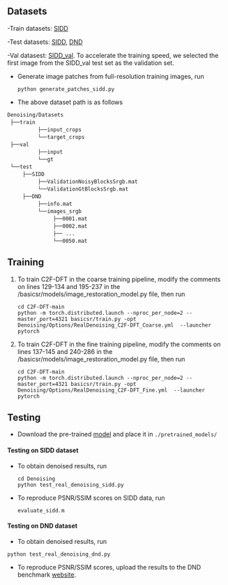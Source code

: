 ## Datasets

-Train datasets:  [SIDD](https://drive.google.com/file/d/1UHjWZzLPGweA9ZczmV8lFSRcIxqiOVJw/view?usp=sharing)

-Test datasets:  [SIDD](https://drive.google.com/file/d/11vfqV-lqousZTuAit1Qkqghiv_taY0KZ/view?usp=sharing), [DND](https://drive.google.com/file/d/1CYCDhaVxYYcXhSfEVDUwkvJDtGxeQ10G/view?usp=sharing)

-Val datasest:  [SIDD_val](https://drive.google.com/file/d/1Fw6Ey1R-nCHN9WEpxv0MnMqxij-ECQYJ/view?usp=sharing). To accelerate the training speed, we selected the first image from the SIDD_val test set as the validation set.
             
- Generate image patches from full-resolution training images, run
  ```
  python generate_patches_sidd.py 
  ```

- The above dataset path is as follows
    
`Denoising/Datasets` <br/>
 `├──train`  <br/>
          `├──input_crops`   <br/>
          `└──target_crops`   <br/>
 `├──val`  <br/>
          `├──input`   <br/>
          `└──gt`   <br/>
 `└──test`  <br/>
     `├──SIDD`   <br/>
          `├──ValidationNoisyBlocksSrgb.mat`   <br/>
          `└──ValidationGtBlocksSrgb.mat`   <br/>
     `├──DND`   <br/>
          `├──info.mat`   <br/>
          `└──images_srgb`   <br/>
               `├──0001.mat`   <br/>
               `├──0002.mat`   <br/>
               `├── ...    `   <br/>
               `└──0050.mat` 

## Training

1. To train C2F-DFT in the coarse training pipeline, modify the comments on lines 129-134 and 195-237 in the /basicsr/models/image_restoration_model.py file, then run

    ```
    cd C2F-DFT-main
    python -m torch.distributed.launch --nproc_per_node=2 --master_port=4321 basicsr/train.py -opt Denoising/Options/RealDenoising_C2F-DFT_Coarse.yml  --launcher pytorch
    ```

2. To train C2F-DFT in the fine training pipeline, modify the comments on lines 137-145 and 240-286 in the /basicsr/models/image_restoration_model.py file, then run

    ```
    cd C2F-DFT-main
    python -m torch.distributed.launch --nproc_per_node=2 --master_port=4321 basicsr/train.py -opt Denoising/Options/RealDenoising_C2F-DFT_Fine.yml  --launcher pytorch
    ```

## Testing

- Download the pre-trained [model](https://drive.google.com/drive/folders/1jIDur6-7gob1pyq247FGRxQcZrdnUlVg) and place it in `./pretrained_models/`

#### Testing on SIDD dataset

- To obtain denoised results, run
    ```
    cd Denoising
    python test_real_denoising_sidd.py
    ```

- To reproduce PSNR/SSIM scores on SIDD data, run
    ```
    evaluate_sidd.m
    ```

#### Testing on DND dataset

- To obtain denoised results, run
```
python test_real_denoising_dnd.py 
```

- To reproduce PSNR/SSIM scores, upload the results to the DND benchmark [website](https://noise.visinf.tu-darmstadt.de/).

